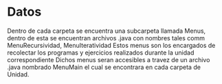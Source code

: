 # Datos
Dentro de cada carpeta se encuentra una subcarpeta llamada Menus, dentro de esta se encuentran archivos .java con nombres tales comm MenuRecursividad, MenuIteratividad
Estos menus son los encargados de recolectar los programas y ejercicios realizados durante la unidad correspondiente
Dichos menus seran accesibles a travez de un archivo .java nombrado MenuMain el cual se encontrara en cada carpeta de Unidad.
